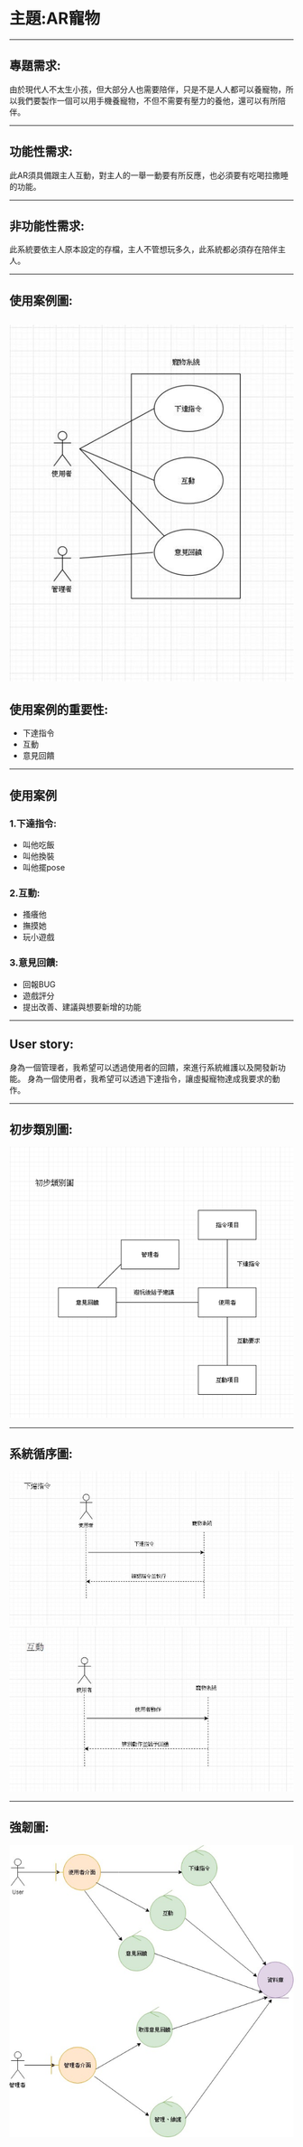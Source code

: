 # 主題:AR寵物
---
## 專題需求:
由於現代人不太生小孩，但大部分人也需要陪伴，只是不是人人都可以養寵物，所以我們要製作一個可以用手機養寵物，不但不需要有壓力的養他，還可以有所陪伴。

---
## 功能性需求:
此AR須具備跟主人互動，對主人的一舉一動要有所反應，也必須要有吃喝拉撒睡的功能。
    
---
## 非功能性需求:
此系統要依主人原本設定的存檔，主人不管想玩多久，此系統都必須存在陪伴主人。
    
---
## 使用案例圖:
![team](73321514_2957478364265621_6641065229792837632_n.jpg)
---
## 使用案例的重要性:
 - 下達指令
 - 互動
 - 意見回饋

---
## 使用案例
### 1.下達指令:
 - 叫他吃飯
 - 叫他換裝
 - 叫他擺pose

### 2.互動:
 - 搔癢他
 - 撫摸她
 - 玩小遊戲

### 3.意見回饋:
 - 回報BUG
 - 遊戲評分
 - 提出改善、建議與想要新增的功能

---
## User story:
身為一個管理者，我希望可以透過使用者的回饋，來進行系統維護以及開發新功能。
身為一個使用者，我希望可以透過下達指令，讓虛擬寵物達成我要求的動作。

---
## 初步類別圖:
![team](73214057_528269847949999_2838616586837819392_n.jpg)

---
## 系統循序圖:
![team](74441732_395267174716440_3624900604813377536_n.jpg)
![team](73121572_2472694899719013_5696050967292674048_n.jpg)

---
## 強韌圖:
![team](強韌圖.jpg)
